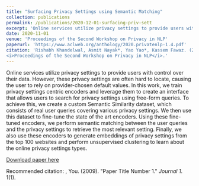 ```yaml
---
title: "Surfacing Privacy Settings using Semantic Matching"
collection: publications
permalink: /publications/2020-12-01-surfacing-priv-sett
excerpt: 'Online services utilize privacy settings to provide users with control over their data. However, these privacy settings are often hard to locate, causing the user to rely on provider-chosen default values. In this work, we train privacy settings centric encoders and leverage them to create an interface that allows users to search for privacy settings using free-form queries.'
date: 2020-11-01
venue: 'Proceedings of the Second Workshop on Privacy in NLP'
paperurl: 'https://www.aclweb.org/anthology/2020.privatenlp-1.4.pdf'
citation: 'Rishabh Khandelwal, Asmit Nayak*, Yao Yao*, Kassem Fawaz. (2020). &quot;Surfacing Privacy Settings Using Semantic Matching&quot; 
<i>Proceedings of the Second Workshop on Privacy in NLP</i>.'
---
```

Online services utilize privacy settings to provide users with control over their data. However, these privacy settings are often hard to locate, causing the user to rely on provider-chosen default values. In this work, we train privacy settings centric encoders and leverage them to create an interface that allows users to search for privacy settings using free-form queries. To achieve this, we create a custom Semantic Similarity dataset, which consists of real user queries covering various privacy settings. We then use this dataset to fine-tune the state of the art encoders. Using these fine-tuned encoders, we perform semantic matching between the user queries and the privacy settings to retrieve the most relevant setting. Finally, we also use these encoders to generate embeddings of privacy settings from the top 100 websites and perform unsupervised clustering to learn about the online privacy settings types.

[Download paper here](https://www.aclweb.org/anthology/2020.privatenlp-1.4.pdf)

Recommended citation: , You. (2009). "Paper Title Number 1." <i>Journal 1</i>. 1(1).


